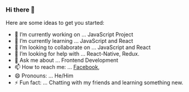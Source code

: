 ### Hi there 👋


Here are some ideas to get you started:

- 🔭 I’m currently working on ... JavaScript Project
- 🌱 I’m currently learning ... JavaScript and React
- 👯 I’m looking to collaborate on ... JavaScript and React
- 🤔 I’m looking for help with ... React-Native, Redux.
- 💬 Ask me about ... Frontend Development
- 📫 How to reach me: ... [Facebook](https://www.facebook.com/ismamCSE), 
- 😄 Pronouns: ... He/Him
- ⚡ Fun fact: ... Chatting with my friends and learning something new.

